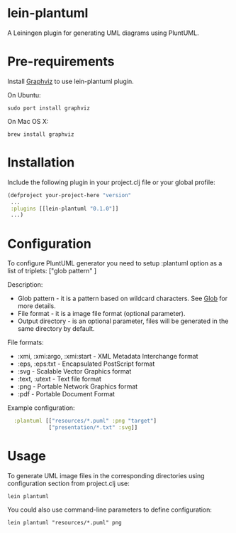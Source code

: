 lein-plantuml
=============

A Leiningen plugin for generating UML diagrams using PluntUML.

Pre-requirements
================

Install [Graphviz](http://www.graphviz.org) to use lein-plantuml plugin.

On Ubuntu:
```
sudo port install graphviz
```
On Mac OS X:
```
brew install graphviz
```

Installation
============

Include the following plugin in your project.clj file or your global profile:

```clojure
(defproject your-project-here "version"
 ...
 :plugins [[lein-plantuml "0.1.0"]]
 ...)
```

Configuration
=============

To configure PluntUML generator you need to setup :plantuml option as a list of triplets:
["glob pattern" <file format> <output directory>]

Description:
- Glob pattern - it is a pattern based on wildcard characters. See [Glob](http://en.wikipedia.org/wiki/Glob_(programming)) for more details.
- File format - it is a image file format (optional parameter).
- Output directory - is an optional parameter, files will be generated in the same directory by default.

File formats:
- :xmi, :xmi:argo, :xmi:start - XML Metadata Interchange format
- :eps, :eps:txt - Encapsulated PostScript format
- :svg - Scalable Vector Graphics format
- :text, :utext - Text file format
- :png - Portable Network Graphics format
- :pdf - Portable Document Format

Example configuration:

```clojure
  :plantuml [["resources/*.puml" :png "target"]
             ["presentation/*.txt" :svg]]
```

Usage
=====

To generate UML image files in the corresponding directories using configuration section from project.clj use:

```
lein plantuml
```

You could also use command-line parameters to define configuration:
```
lein plantuml "resources/*.puml" png
```
